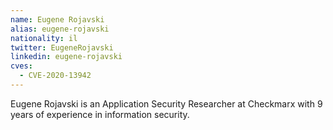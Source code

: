 ```yaml
---
name: Eugene Rojavski
alias: eugene-rojavski
nationality: il
twitter: EugeneRojavski
linkedin: eugene-rojavski
cves:
  - CVE-2020-13942
---
```

Eugene Rojavski is an Application Security Researcher at Checkmarx with 9 years of experience in information security.
